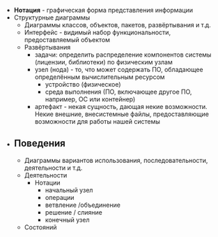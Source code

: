 
- **Нотация** - графическая форма представления информации
- Структурные диаграммы
	- Диаграммы классов, объектов, пакетов, развёртывания и т.д.
	- Интерфейс - видимый набор функциональности, предоставляемый объектом
	- Развёртывания
		- задачи: определить распределение компонентов системы (лицензии, библиотеки) по физическим узлам
		- узел (нода) - то, что может содержать ПО, обладающее определённым вычислительным ресурсом
			- устройство (физическое)
			- среда выполнения (ПО, включающее другое ПО, например, ОС или контейнер)
		- артефакт - некая сущность, дающая некие возможности. Некие внешние, внесистемные файлы, предоставляющие возможности для работы нашей системы
- Поведения
	- 
	- Диаграммы вариантов использования, последовательности, деятельности и т.д.
	- Деятельности
		- Нотации
			- начальный узел
			- операции
			- ветвление /объединение
			- решение / слияние
			- конечный узел
	- Состояний